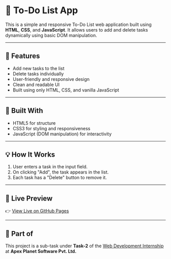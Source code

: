 # 📝 To-Do List App

This is a simple and responsive To-Do List web application built using **HTML**, **CSS**, and **JavaScript**. It allows users to add and delete tasks dynamically using basic DOM manipulation.

---

## 🚀 Features

- Add new tasks to the list
- Delete tasks individually
- User-friendly and responsive design
- Clean and readable UI
- Built using only HTML, CSS, and vanilla JavaScript

---

## 🧱 Built With

- HTML5 for structure
- CSS3 for styling and responsiveness
- JavaScript (DOM manipulation) for interactivity

---

## 💡 How It Works

1. User enters a task in the input field.
2. On clicking "Add", the task appears in the list.
3. Each task has a "Delete" button to remove it.

---

## 🔗 Live Preview

👉 [View Live on GitHub Pages](https://aayushaggarwal06.github.io/web-development-internship-apexplanet/Task-2/todo-app)

---

## 📌 Part of

This project is a sub-task under **Task-2** of the [Web Development Internship](https://github.com/AayushAggarwal06/web-development-internship-apexplanet) at **Apex Planet Software Pvt. Ltd.**

